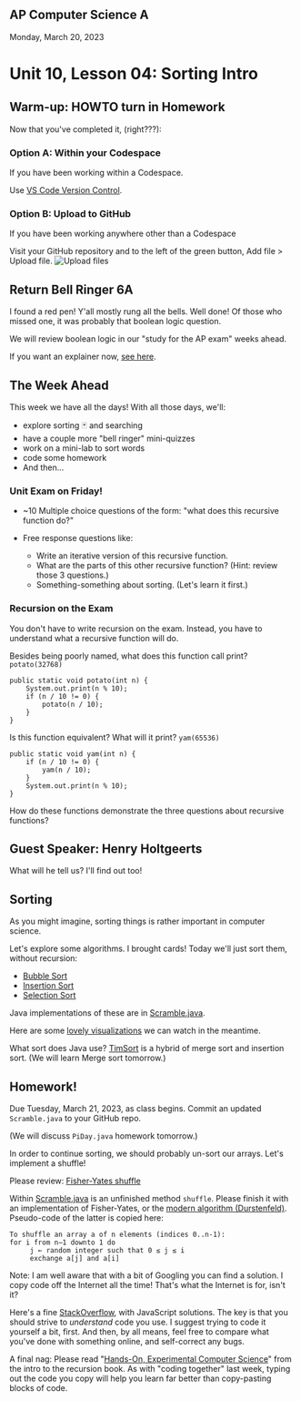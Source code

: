 ## AP Computer Science A

Monday, March 20, 2023

# Unit 10, Lesson 04: Sorting Intro

## Warm-up: HOWTO turn in Homework

Now that you've completed it, (right???):

### Option A: Within your Codespace

If you have been working within a Codespace.

Use [VS Code Version Control](../git/README.md).

### Option B: Upload to GitHub

If you have been working anywhere other than a Codespace

Visit your GitHub repository and to the left of the green button, Add file > Upload file.
![Upload files](../git/upload-files.png)

## Return Bell Ringer 6A

I found a red pen! Y'all mostly rung all the bells. Well done! Of those who missed one, it was probably that boolean logic question.

We will review boolean logic in our "study for the AP exam" weeks ahead.

If you want an explainer now, [see here](booleans.md).

## The Week Ahead

This week we have all the days! With all those days, we'll:

- explore sorting 🃏 and searching
- have a couple more "bell ringer" mini-quizzes
- work on a mini-lab to sort words
- code some homework
- And then...

### Unit Exam on Friday!

- ~10 Multiple choice questions of the form: "what does this recursive function do?"

- Free response questions like:
  - Write an iterative version of this recursive function.
  - What are the parts of this other recursive function? (Hint: review those 3 questions.)
  - Something-something about sorting. (Let's learn it first.)

### Recursion on the Exam

You don't have to write recursion on the exam. Instead, you have to understand what a recursive function will do.

Besides being poorly named, what does this function call print? `potato(32768)`

```
public static void potato(int n) {
    System.out.print(n % 10);
    if (n / 10 != 0) {
        potato(n / 10);
    }
}
```

Is this function equivalent? What will it print? `yam(65536)`

```
public static void yam(int n) {
    if (n / 10 != 0) {
        yam(n / 10);
    }
    System.out.print(n % 10);
}
```

How do these functions demonstrate the three questions about recursive functions?

## Guest Speaker: Henry Holtgeerts

What will he tell us? I'll find out too!

## Sorting

As you might imagine, sorting things is rather important in computer science.

Let's explore some algorithms. I brought cards! Today we'll just sort them, without recursion:

- [Bubble Sort](https://en.wikipedia.org/wiki/Bubble_sort)
- [Insertion Sort](https://en.wikipedia.org/wiki/Insertion_sort)
- [Selection Sort](https://en.wikipedia.org/wiki/Selection_sort)

Java implementations of these are in [Scramble.java](Scramble.java).

Here are some [lovely visualizations](https://www.cs.usfca.edu/~galles/visualization/ComparisonSort.html) we can watch in the meantime.

What sort does Java use? [TimSort](https://en.wikipedia.org/wiki/Timsort) is a hybrid of merge sort and insertion sort. (We will learn Merge sort tomorrow.)

## Homework!

Due Tuesday, March 21, 2023, as class begins. Commit an updated `Scramble.java` to your GitHub repo.

(We will discuss `PiDay.java` homework tomorrow.)

In order to continue sorting, we should probably un-sort our arrays. Let's implement a shuffle!

Please review: [Fisher-Yates shuffle](https://en.wikipedia.org/wiki/Fisher%E2%80%93Yates_shuffle)

Within [Scramble.java](Scramble.java) is an unfinished method `shuffle`. Please finish it with an implementation of Fisher-Yates, or the [modern algorithm (Durstenfeld)](https://en.wikipedia.org/wiki/Fisher%E2%80%93Yates_shuffle#The_modern_algorithm). Pseudo-code of the latter is copied here:

```
To shuffle an array a of n elements (indices 0..n-1):
for i from n−1 downto 1 do
     j ← random integer such that 0 ≤ j ≤ i
     exchange a[j] and a[i]
```

Note: I am well aware that with a bit of Googling you can find a solution. I copy code off the Internet all the time! That's what the Internet is for, isn't it?

Here's a fine [StackOverflow](https://stackoverflow.com/questions/2450954/how-to-randomize-shuffle-a-javascript-array), with JavaScript solutions. The key is that you should strive to _understand_ code you use. I suggest trying to code it yourself a bit, first. And then, by all means, feel free to compare what you've done with something online, and self-correct any bugs.

A final nag: Please read "[Hands-On, Experimental Computer Science](https://inventwithpython.com/recursion/chapter0.html#calibre_link-244)" from the intro to the recursion book. As with "coding together" last week, typing out the code you copy will help you learn far better than copy-pasting blocks of code.
